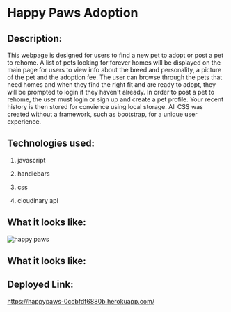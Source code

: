 # Happy Paws Adoption

## Description:

This webpage is designed for users to find a new pet to adopt or post a pet to rehome. A list of pets looking for forever homes will be displayed on the main page for users to view info about the breed and personality, a picture of the pet and the adoption fee. The user can browse through the pets that need homes and when they find the right fit and are ready to adopt, they will be prompted to login if they haven't already. In order to post a pet to rehome, the user must login or sign up and create a pet profile. Your recent history is then stored for convience using local storage. All CSS was created without a framework, such as bootstrap, for a unique user experience.


## Technologies used:

1. javascript
2. handlebars
3. css

4. cloudinary api


## What it looks like:
![happy paws](https://github.com/casicl/happy-paws/assets/158116041/c5ddaeaf-becc-403d-b3a3-d431c243e4bc)


   
## What it looks like:


## Deployed Link:
https://happypaws-0ccbfdf6880b.herokuapp.com/

